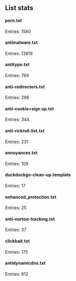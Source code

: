 ## List stats
#### porn.txt
Entries: 1580 <br> 
#### antimalware.txt
Entries: 13819 <br> 
#### antitypo.txt
Entries: 769 <br> 
#### anti-redirectors.txt
Entries: 286 <br> 
#### anti-cookie+sign up.txt
Entries: 344 <br> 
#### anti-rickroll-list.txt
Entries: 231 <br> 
#### annoyances.txt
Entries: 109 <br> 
#### duckduckgo-clean-up.template
Entries: 17 <br> 
#### enhanced_protection.txt
Entries: 25 <br> 
#### anti-norton-tracking.txt
Entries: 37 <br> 
#### clickbait.txt
Entries: 175 <br> 
#### antidynamicdns.txt
Entries: 612 <br> 
